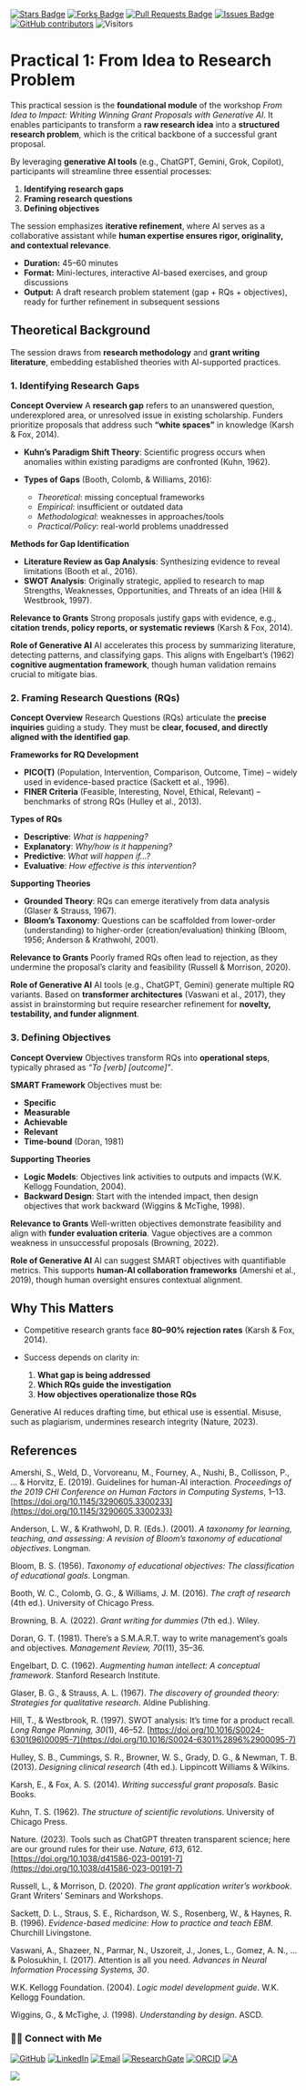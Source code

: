 <a href="https://github.com/drshahizan/short-course/stargazers"><img src="https://img.shields.io/github/stars/drshahizan/short-course" alt="Stars Badge"/></a>
<a href="https://github.com/drshahizan/short-course/network/members"><img src="https://img.shields.io/github/forks/drshahizan/short-course" alt="Forks Badge"/></a>
<a href="https://github.com/drshahizan/short-course/pulls"><img src="https://img.shields.io/github/issues-pr/drshahizan/short-course" alt="Pull Requests Badge"/></a>
<a href="https://github.com/drshahizan/short-course"><img src="https://img.shields.io/github/issues/drshahizan/short-course" alt="Issues Badge"/></a>
<a href="https://github.com/drshahizan/short-course/graphs/contributors"><img alt="GitHub contributors" src="https://img.shields.io/github/contributors/drshahizan/short-course?color=2b9348"></a>
![Visitors](https://api.visitorbadge.io/api/visitors?path=https%3A%2F%2Fgithub.com%2Fdrshahizan%2Fshort-course&labelColor=%23d9e3f0&countColor=%23697689&style=flat)

# Practical 1: From Idea to Research Problem

This practical session is the **foundational module** of the workshop *From Idea to Impact: Writing Winning Grant Proposals with Generative AI*. It enables participants to transform a **raw research idea** into a **structured research problem**, which is the critical backbone of a successful grant proposal.

By leveraging **generative AI tools** (e.g., ChatGPT, Gemini, Grok, Copilot), participants will streamline three essential processes:

1. **Identifying research gaps**
2. **Framing research questions**
3. **Defining objectives**

The session emphasizes **iterative refinement**, where AI serves as a collaborative assistant while **human expertise ensures rigor, originality, and contextual relevance**.

* **Duration:** 45–60 minutes
* **Format:** Mini-lectures, interactive AI-based exercises, and group discussions
* **Output:** A draft research problem statement (gap + RQs + objectives), ready for further refinement in subsequent sessions

## Theoretical Background

The session draws from **research methodology** and **grant writing literature**, embedding established theories with AI-supported practices.

### 1. Identifying Research Gaps

**Concept Overview**
A **research gap** refers to an unanswered question, underexplored area, or unresolved issue in existing scholarship. Funders prioritize proposals that address such **“white spaces”** in knowledge (Karsh & Fox, 2014).

* **Kuhn’s Paradigm Shift Theory**: Scientific progress occurs when anomalies within existing paradigms are confronted (Kuhn, 1962).
* **Types of Gaps** (Booth, Colomb, & Williams, 2016):

  * *Theoretical*: missing conceptual frameworks
  * *Empirical*: insufficient or outdated data
  * *Methodological*: weaknesses in approaches/tools
  * *Practical/Policy*: real-world problems unaddressed

**Methods for Gap Identification**

* **Literature Review as Gap Analysis**: Synthesizing evidence to reveal limitations (Booth et al., 2016).
* **SWOT Analysis**: Originally strategic, applied to research to map Strengths, Weaknesses, Opportunities, and Threats of an idea (Hill & Westbrook, 1997).

**Relevance to Grants**
Strong proposals justify gaps with evidence, e.g., **citation trends, policy reports, or systematic reviews** (Karsh & Fox, 2014).

**Role of Generative AI**
AI accelerates this process by summarizing literature, detecting patterns, and classifying gaps. This aligns with Engelbart’s (1962) **cognitive augmentation framework**, though human validation remains crucial to mitigate bias.

### 2. Framing Research Questions (RQs)

**Concept Overview**
Research Questions (RQs) articulate the **precise inquiries** guiding a study. They must be **clear, focused, and directly aligned with the identified gap**.

**Frameworks for RQ Development**

* **PICO(T)** (Population, Intervention, Comparison, Outcome, Time) – widely used in evidence-based practice (Sackett et al., 1996).
* **FINER Criteria** (Feasible, Interesting, Novel, Ethical, Relevant) – benchmarks of strong RQs (Hulley et al., 2013).

**Types of RQs**

* **Descriptive**: *What is happening?*
* **Explanatory**: *Why/how is it happening?*
* **Predictive**: *What will happen if…?*
* **Evaluative**: *How effective is this intervention?*

**Supporting Theories**

* **Grounded Theory**: RQs can emerge iteratively from data analysis (Glaser & Strauss, 1967).
* **Bloom’s Taxonomy**: Questions can be scaffolded from lower-order (understanding) to higher-order (creation/evaluation) thinking (Bloom, 1956; Anderson & Krathwohl, 2001).

**Relevance to Grants**
Poorly framed RQs often lead to rejection, as they undermine the proposal’s clarity and feasibility (Russell & Morrison, 2020).

**Role of Generative AI**
AI tools (e.g., ChatGPT, Gemini) generate multiple RQ variants. Based on **transformer architectures** (Vaswani et al., 2017), they assist in brainstorming but require researcher refinement for **novelty, testability, and funder alignment**.

### 3. Defining Objectives

**Concept Overview**
Objectives transform RQs into **operational steps**, typically phrased as *“To \[verb] \[outcome]”*.

**SMART Framework**
Objectives must be:

* **Specific**
* **Measurable**
* **Achievable**
* **Relevant**
* **Time-bound** (Doran, 1981)

**Supporting Theories**

* **Logic Models**: Objectives link activities to outputs and impacts (W\.K. Kellogg Foundation, 2004).
* **Backward Design**: Start with the intended impact, then design objectives that work backward (Wiggins & McTighe, 1998).

**Relevance to Grants**
Well-written objectives demonstrate feasibility and align with **funder evaluation criteria**. Vague objectives are a common weakness in unsuccessful proposals (Browning, 2022).

**Role of Generative AI**
AI can suggest SMART objectives with quantifiable metrics. This supports **human-AI collaboration frameworks** (Amershi et al., 2019), though human oversight ensures contextual alignment.

## Why This Matters

* Competitive research grants face **80–90% rejection rates** (Karsh & Fox, 2014).
* Success depends on clarity in:

  1. **What gap is being addressed**
  2. **Which RQs guide the investigation**
  3. **How objectives operationalize those RQs**

Generative AI reduces drafting time, but ethical use is essential. Misuse, such as plagiarism, undermines research integrity (Nature, 2023).

## References

Amershi, S., Weld, D., Vorvoreanu, M., Fourney, A., Nushi, B., Collisson, P., ... & Horvitz, E. (2019). Guidelines for human-AI interaction. *Proceedings of the 2019 CHI Conference on Human Factors in Computing Systems*, 1–13. [https://doi.org/10.1145/3290605.3300233](https://doi.org/10.1145/3290605.3300233)

Anderson, L. W., & Krathwohl, D. R. (Eds.). (2001). *A taxonomy for learning, teaching, and assessing: A revision of Bloom’s taxonomy of educational objectives*. Longman.

Bloom, B. S. (1956). *Taxonomy of educational objectives: The classification of educational goals*. Longman.

Booth, W. C., Colomb, G. G., & Williams, J. M. (2016). *The craft of research* (4th ed.). University of Chicago Press.

Browning, B. A. (2022). *Grant writing for dummies* (7th ed.). Wiley.

Doran, G. T. (1981). There’s a S.M.A.R.T. way to write management’s goals and objectives. *Management Review, 70*(11), 35–36.

Engelbart, D. C. (1962). *Augmenting human intellect: A conceptual framework*. Stanford Research Institute.

Glaser, B. G., & Strauss, A. L. (1967). *The discovery of grounded theory: Strategies for qualitative research*. Aldine Publishing.

Hill, T., & Westbrook, R. (1997). SWOT analysis: It’s time for a product recall. *Long Range Planning, 30*(1), 46–52. [https://doi.org/10.1016/S0024-6301(96)00095-7](https://doi.org/10.1016/S0024-6301%2896%2900095-7)

Hulley, S. B., Cummings, S. R., Browner, W. S., Grady, D. G., & Newman, T. B. (2013). *Designing clinical research* (4th ed.). Lippincott Williams & Wilkins.

Karsh, E., & Fox, A. S. (2014). *Writing successful grant proposals*. Basic Books.

Kuhn, T. S. (1962). *The structure of scientific revolutions*. University of Chicago Press.

Nature. (2023). Tools such as ChatGPT threaten transparent science; here are our ground rules for their use. *Nature, 613*, 612. [https://doi.org/10.1038/d41586-023-00191-7](https://doi.org/10.1038/d41586-023-00191-7)

Russell, L., & Morrison, D. (2020). *The grant application writer’s workbook*. Grant Writers’ Seminars and Workshops.

Sackett, D. L., Straus, S. E., Richardson, W. S., Rosenberg, W., & Haynes, R. B. (1996). *Evidence-based medicine: How to practice and teach EBM*. Churchill Livingstone.

Vaswani, A., Shazeer, N., Parmar, N., Uszoreit, J., Jones, L., Gomez, A. N., ... & Polosukhin, I. (2017). Attention is all you need. *Advances in Neural Information Processing Systems, 30*.

W\.K. Kellogg Foundation. (2004). *Logic model development guide*. W\.K. Kellogg Foundation.

Wiggins, G., & McTighe, J. (1998). *Understanding by design*. ASCD.


### 🙌🏻 Connect with Me
<p align="left">
    <a href="https://github.com/drshahizan" target="_blank"><img alt="GitHub" src="https://img.shields.io/badge/-@drshahizan-181717?style=flat-square&logo=GitHub&logoColor=white"></a>
    <a href="https://www.linkedin.com/in/drshahizan" target="_blank"><img alt="LinkedIn" src="https://img.shields.io/badge/-drshahizan-blue?style=flat-square&logo=Linkedin&logoColor=white&link=https://www.linkedin.com/in/drshahizan/"></a>
    <a href="mailto:shahizan@utm.my" target="_blank"><img alt="Email" src="https://img.shields.io/badge/-shahizan@utm.my-c14438?style=flat-square&logo=Gmail&logoColor=white&link=mailto:shahizan@utm.my.com"></a>
    <a href="https://www.researchgate.net/profile/Mohd-Othman-28" target="_blank"><img alt="ResearchGate" src="https://img.shields.io/badge/-ResearchGate-00CCBB?style=flat-square&logo=ResearchGate&logoColor=white"></a>
    <a href="https://orcid.org/0000-0003-4261-1873" target="_blank"><img alt="ORCID" src="https://img.shields.io/badge/-ORCID-A6CE39?style=flat-square&logo=ORCID&logoColor=white"></a> 
 <a href="https://visitorbadge.io/status?path=https%3A%2F%2Fgithub.com%2Fdrshahizan" target="_blank"><img alt="A" src="https://api.visitorbadge.io/api/visitors?path=https%3A%2F%2Fgithub.com%2Fdrshahizan&labelColor=%23697689&countColor=%23555555&style=plastic"></a>
 
![](https://hit.yhype.me/github/profile?user_id=81284918)
</p>



